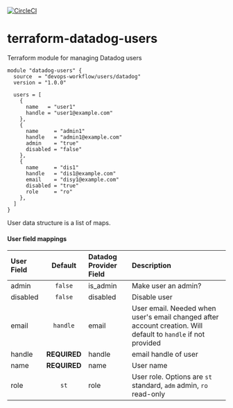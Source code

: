 [![CircleCI](https://circleci.com/gh/devops-workflow/terraform-datadog-users.svg?style=svg)](https://circleci.com/gh/devops-workflow/terraform-datadog-users)

terraform-datadog-users
=======================

Terraform module for managing Datadog users

```hcl
module "datadog-users" {
  source  = "devops-workflow/users/datadog"
  version = "1.0.0"

  users = [
    {
      name   = "user1"
      handle = "user1@example.com"
    },
    {
      name     = "admin1"
      handle   = "admin1@example.com"
      admin    = "true"
      disabled = "false"
    },
    {
      name     = "dis1"
      handle   = "dis1@example.com"
      email    = "disy1@example.com"
      disabled = "true"
      role     = "ro"
    },
  ]
}
```

User data structure is a list of maps.

#### User field mappings

| User Field |  Default  | Datadog Provider Field | Description |
|:-----------|:---------:|:-----------------------|:------------|
| admin      | `false`   | is_admin  | Make user an admin? |
| disabled   | `false`   | disabled  | Disable user |
| email      | `handle`  | email     | User email. Needed when user's email changed after account creation. Will default to `handle` if not provided |
| handle     | __REQUIRED__ | handle | email handle of user |
| name       | __REQUIRED__ | name   | User name |
| role       | `st`      | role      | User role. Options are `st` standard, `adm` admin, `ro` read-only |
